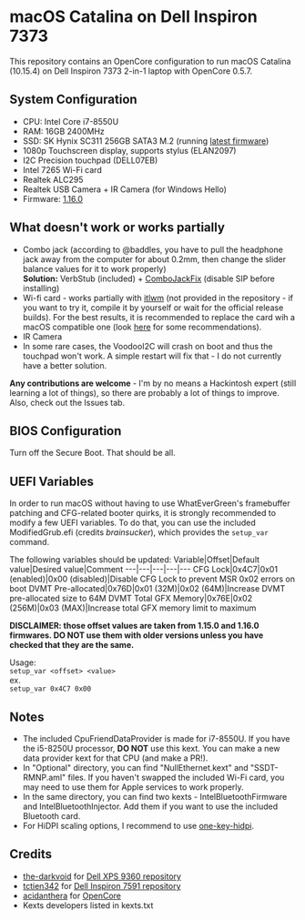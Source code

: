 # macOS Catalina on Dell Inspiron 7373
This repository contains an OpenCore configuration to run macOS Catalina (10.15.4) on Dell Inspiron 7373 2-in-1 laptop with OpenCore 0.5.7.

## System Configuration
* CPU: Intel Core i7-8550U
* RAM: 16GB 2400MHz
* SSD: SK Hynix SC311 256GB SATA3 M.2 (running [latest firmware](https://www.dell.com/support/home/us/en/19/drivers/driversdetails?driverid=j5yr3&oscode=wt64a&productcode=inspiron-13-7373-2-in-1-laptop))
* 1080p Touchscreen display, supports stylus (ELAN2097)
* I2C Precision touchpad (DELL07EB)
* Intel 7265 Wi-Fi card
* Realtek ALC295
* Realtek USB Camera + IR Camera (for Windows Hello)
* Firmware: [1.16.0](https://www.dell.com/support/home/us/en/19/drivers/driversdetails?driverid=gdtxp&oscode=wt64a&productcode=inspiron-13-7373-2-in-1-laptop)

## What doesn't work or works partially
* Combo jack (according to @baddles, you have to pull the headphone jack away from the computer for about 0.2mm, then change the slider balance values for it to work properly)  
**Solution:** VerbStub (included) + [ComboJackFix](https://github.com/tctien342/Dell-Inspiron-7591-Hackintosh/tree/master/PostInstall/CombojackFix) (disable SIP before installing)
* Wi-fi card - works partially with [itlwm](https://github.com/zxystd/itlwm/) (not provided in the repository - if you want to try it, compile it by yourself or wait for the official release builds). For the best results, it is recommended to replace the card wih a macOS compatible one (look [here](https://dortania.github.io/Wireless-Buyers-Guide/types-of-wireless-card/m2.html) for some recommendations).
* IR Camera
* In some rare cases, the VoodooI2C will crash on boot and thus the touchpad won't work. A simple restart will fix that - I do not currently have a better solution.

**Any contributions are welcome** - I'm by no means a Hackintosh expert (still learning a lot of things), so there are probably a lot of things to improve. Also, check out the Issues tab.

## BIOS Configuration
Turn off the Secure Boot. That should be all.

## UEFI Variables
In order to run macOS without having to use WhatEverGreen's framebuffer patching and CFG-related booter quirks, it is strongly recommended to modify a few UEFI variables. To do that, you can use the included ModifiedGrub.efi (credits *brainsucker*), which provides the `setup_var` command.

The following variables should be updated:
Variable|Offset|Default value|Desired value|Comment
---|---|---|---|---
CFG Lock|0x4C7|0x01 (enabled)|0x00 (disabled)|Disable CFG Lock to prevent MSR 0x02 errors on boot
DVMT Pre-allocated|0x76D|0x01 (32M)|0x02 (64M)|Increase DVMT pre-allocated size to 64M
DVMT Total GFX Memory|0x76E|0x02 (256M)|0x03 (MAX)|Increase total GFX memory limit to maximum

**DISCLAIMER: those offset values are taken from 1.15.0 and 1.16.0 firmwares. DO NOT use them with older versions unless you have checked that they are the same.**

Usage:  
`setup_var <offset> <value>`  
ex.  
`setup_var 0x4C7 0x00`

## Notes
* The included CpuFriendDataProvider is made for i7-8550U. If you have the i5-8250U processor, **DO NOT** use this kext. You can make a new data provider kext for that CPU (and make a PR!).
* In "Optional" directory, you can find "NullEthernet.kext" and "SSDT-RMNP.aml" files. If you haven't swapped the included Wi-Fi card, you may need to use them for Apple services to work properly.
* In the same directory, you can find two kexts - IntelBluetoothFirmware and IntelBluetoothInjector. Add them if you want to use the included Bluetooth card.
* For HiDPI scaling options, I recommend to use [one-key-hidpi](https://github.com/xzhih/one-key-hidpi).

## Credits
* [the-darkvoid](https://github.com/the-darkvoid) for [Dell XPS 9360 repository](https://github.com/the-darkvoid/XPS9360-macOS)
* [tctien342](https://github.com/tctien342) for [Dell Inspiron 7591 repository](https://github.com/tctien342/Dell-Inspiron-7591-Hackintosh)
* [acidanthera](https://github.com/acidanthera) for [OpenCore](https://github.com/acidanthera/OpenCorePkg) 
* Kexts developers listed in kexts.txt
